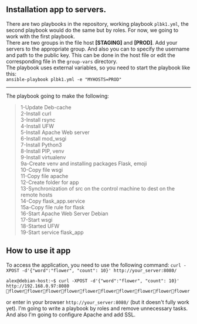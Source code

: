 ## Installation app to servers.

There are two playbooks in the repository, working playbook `plbk1.yml`, the second playbook would do the same but by roles. For now, we going to work with the first playbook.<br>
There are two groups in the file host **[STAGING]** and **[PROD]**. Add your servers to the appropriate group. And also you can to specify the username and path to the public key. This can be done in the host file or edit the corresponding file in the `group-vars` directory.<br>
The playbook uses external variables, so you need to start the playbook like this:<br>
`ansible-playbook plbk1.yml -e "MYHOSTS=PROD"`<br>
****
The playbook going to make the following:<br>
>1-Update Deb-cache<br>
>2-Install curl<br>
>3-Install rsync<br>
>4-Install UFW<br>
>5-Install Apache Web server<br>
>6-Install mod_wsgi<br>
>7-Install Python3<br>
>8-Install PIP, venv<br>
>9-Install virtualenv<br>
>9a-Create venv and installing packages Flask, emoji<br>
>10-Copy file wsgi<br>
>11-Copy file apache<br>
>12-Create folder for app<br>
>13-Synchronization of src on the control machine to dest on the remote hosts<br>
>14-Copy flask_app.service<br>
>15a-Copy file rule for flask<br>
>16-Start Apache Web Server Debian<br>
>17-Start wsgi<br>
>18-Started UFW<br>
>19-Start service flask_app<br>

## How to use it app

To access the application, you need to use the following command:
`curl -XPOST -d'{"word":"flower", "count": 10}' http://your_server:8080/`
```
alex@debian-host:~$ curl -XPOST -d'{"word":"flower", "count": 10}' http://192.168.0.97:8080
🐝flower🐝flower🐝flower🐝flower🐝flower🐝flower🐝flower🐝flower🐝flower🐝flower
```
or enter in your browser `http://your_server:8080/` (but it doesn't fully work yet).
I'm going to write a playbook by roles and remove unnecessary tasks. And also I'm going to configure Apache and add SSL.

